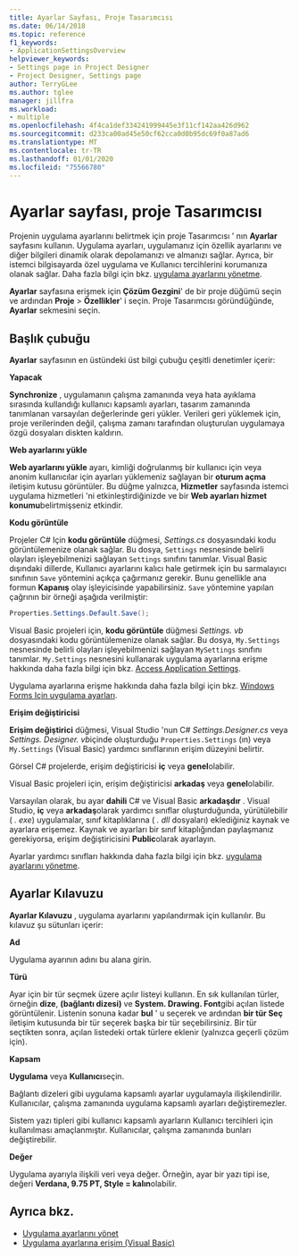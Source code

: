 ```yaml
---
title: Ayarlar Sayfası, Proje Tasarımcısı
ms.date: 06/14/2018
ms.topic: reference
f1_keywords:
- ApplicationSettingsOverview
helpviewer_keywords:
- Settings page in Project Designer
- Project Designer, Settings page
author: TerryGLee
ms.author: tglee
manager: jillfra
ms.workload:
- multiple
ms.openlocfilehash: 4f4ca1def334241999445e3f11cf142aa426d962
ms.sourcegitcommit: d233ca00ad45e50cf62cca0d0b95dc69f0a87ad6
ms.translationtype: MT
ms.contentlocale: tr-TR
ms.lasthandoff: 01/01/2020
ms.locfileid: "75566780"
---
```

# <a name="settings-page-project-designer"></a>Ayarlar sayfası, proje Tasarımcısı

Projenin uygulama ayarlarını belirtmek için proje Tasarımcısı ' nın **Ayarlar** sayfasını kullanın. Uygulama ayarları, uygulamanız için özellik ayarlarını ve diğer bilgileri dinamik olarak depolamanızı ve almanızı sağlar. Ayrıca, bir istemci bilgisayarda özel uygulama ve Kullanıcı tercihlerini korumanıza olanak sağlar. Daha fazla bilgi için bkz. [uygulama ayarlarını yönetme](../managing-application-settings-dotnet.md).

**Ayarlar** sayfasına erişmek için **Çözüm Gezgini**' de bir proje düğümü seçin ve ardından **Proje** > **Özellikler**' i seçin. Proje Tasarımcısı göründüğünde, **Ayarlar** sekmesini seçin.

## <a name="header-bar"></a>Başlık çubuğu

**Ayarlar** sayfasının en üstündeki üst bilgi çubuğu çeşitli denetimler içerir:

**Yapacak**

**Synchronize** , uygulamanın çalışma zamanında veya hata ayıklama sırasında kullandığı kullanıcı kapsamlı ayarları, tasarım zamanında tanımlanan varsayılan değerlerinde geri yükler. Verileri geri yüklemek için, proje verilerinden değil, çalışma zamanı tarafından oluşturulan uygulamaya özgü dosyaları diskten kaldırın.

**Web ayarlarını yükle**

**Web ayarlarını yükle** ayarı, kimliği doğrulanmış bir kullanıcı için veya anonim kullanıcılar için ayarları yüklemeniz sağlayan bir **oturum açma** iletişim kutusu görüntüler. Bu düğme yalnızca, **Hizmetler** sayfasında istemci uygulama hizmetleri 'ni etkinleştirdiğinizde ve bir **Web ayarları hizmet konumu**belirtmişseniz etkindir.

**Kodu görüntüle**

Projeler C# Için **kodu görüntüle** düğmesi, *Settings.cs* dosyasındaki kodu görüntülemenize olanak sağlar. Bu dosya, `Settings` nesnesinde belirli olayları işleyebilmenizi sağlayan `Settings` sınıfını tanımlar. Visual Basic dışındaki dillerde, Kullanıcı ayarlarını kalıcı hale getirmek için bu sarmalayıcı sınıfının `Save` yöntemini açıkça çağırmanız gerekir. Bunu genellikle ana formun **Kapanış** olay işleyicisinde yapabilirsiniz. `Save` yöntemine yapılan çağrının bir örneği aşağıda verilmiştir:

```csharp
Properties.Settings.Default.Save();
```

Visual Basic projeleri için, **kodu görüntüle** düğmesi *Settings. vb* dosyasındaki kodu görüntülemenize olanak sağlar. Bu dosya, `My.Settings` nesnesinde belirli olayları işleyebilmenizi sağlayan `MySettings` sınıfını tanımlar. `My.Settings` nesnesini kullanarak uygulama ayarlarına erişme hakkında daha fazla bilgi için bkz. [Access Application Settings](/dotnet/visual-basic/developing-apps/programming/app-settings/accessing-application-settings).

Uygulama ayarlarına erişme hakkında daha fazla bilgi için bkz. [Windows Forms Için uygulama ayarları](/dotnet/framework/winforms/advanced/application-settings-for-windows-forms).

**Erişim değiştiricisi**

**Erişim değiştirici** düğmesi, Visual Studio 'nun C# *Settings.Designer.cs* veya *Settings. Designer. vb*içinde oluşturduğu `Properties.Settings` (ın) veya `My.Settings` (Visual Basic) yardımcı sınıflarının erişim düzeyini belirtir.

Görsel C# projelerde, erişim değiştiricisi **iç** veya **genel**olabilir.

Visual Basic projeleri için, erişim değiştiricisi **arkadaş** veya **genel**olabilir.

Varsayılan olarak, bu ayar **dahili** C# ve Visual Basic **arkadaşdır** . Visual Studio, **iç** veya **arkadaş**olarak yardımcı sınıflar oluşturduğunda, yürütülebilir ( *. exe*) uygulamalar, sınıf kitaplıklarına ( *. dll* dosyaları) eklediğiniz kaynak ve ayarlara erişemez. Kaynak ve ayarları bir sınıf kitaplığından paylaşmanız gerekiyorsa, erişim değiştiricisini **Public**olarak ayarlayın.

Ayarlar yardımcı sınıfları hakkında daha fazla bilgi için bkz. [uygulama ayarlarını yönetme](../managing-application-settings-dotnet.md).

## <a name="settings-grid"></a>Ayarlar Kılavuzu

**Ayarlar Kılavuzu** , uygulama ayarlarını yapılandırmak için kullanılır. Bu kılavuz şu sütunları içerir:

**Ad**

Uygulama ayarının adını bu alana girin.

**Türü**

Ayar için bir tür seçmek üzere açılır listeyi kullanın. En sık kullanılan türler, örneğin **dize**, **(bağlantı dizesi)** ve **System. Drawing. Font**gibi açılan listede görüntülenir. Listenin sonuna kadar **bul** ' u seçerek ve ardından **bir tür Seç** iletişim kutusunda bir tür seçerek başka bir tür seçebilirsiniz. Bir tür seçtikten sonra, açılan listedeki ortak türlere eklenir (yalnızca geçerli çözüm için).

**Kapsam**

**Uygulama** veya **Kullanıcı**seçin.

Bağlantı dizeleri gibi uygulama kapsamlı ayarlar uygulamayla ilişkilendirilir. Kullanıcılar, çalışma zamanında uygulama kapsamlı ayarları değiştiremezler.

Sistem yazı tipleri gibi kullanıcı kapsamlı ayarların Kullanıcı tercihleri için kullanılması amaçlanmıştır. Kullanıcılar, çalışma zamanında bunları değiştirebilir.

**Değer**

Uygulama ayarıyla ilişkili veri veya değer. Örneğin, ayar bir yazı tipi ise, değeri **Verdana, 9.75 PT, Style = kalın**olabilir.

## <a name="see-also"></a>Ayrıca bkz.

- [Uygulama ayarlarını yönet](../managing-application-settings-dotnet.md)
- [Uygulama ayarlarına erişim (Visual Basic)](/dotnet/visual-basic/developing-apps/programming/app-settings/accessing-application-settings)
